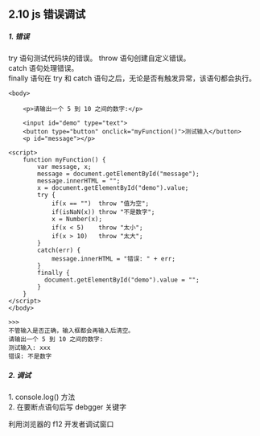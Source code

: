 ## 2.10 js 错误调试


##### 1. 错误
try 语句测试代码块的错误。
throw 语句创建自定义错误。          
catch 语句处理错误。           
finally 语句在 try 和 catch 语句之后，无论是否有触发异常，该语句都会执行。     

```
<body>

    <p>请输出一个 5 到 10 之间的数字:</p>
    
    <input id="demo" type="text">
    <button type="button" onclick="myFunction()">测试输入</button>
    <p id="message"></p>

<script>
    function myFunction() {
        var message, x;
        message = document.getElementById("message");
        message.innerHTML = "";
        x = document.getElementById("demo").value;
        try { 
            if(x == "")  throw "值为空";
            if(isNaN(x)) throw "不是数字";
            x = Number(x);
            if(x < 5)    throw "太小";
            if(x > 10)   throw "太大";
        }
        catch(err) {
            message.innerHTML = "错误: " + err;
        }
        finally {
          document.getElementById("demo").value = "";
        }
    }
</script>
</body>

>>>
不管输入是否正确，输入框都会再输入后清空。
请输出一个 5 到 10 之间的数字:
测试输入: xxx
错误: 不是数字
```


##### 2. 调试
1\. console.log() 方法      
2\. 在要断点语句后写 debgger 关键字     

利用浏览器的 f12 开发者调试窗口